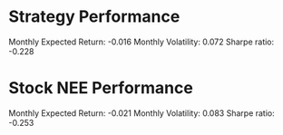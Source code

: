 # Strategy Performance
Monthly Expected Return: -0.016
Monthly Volatility: 0.072
Sharpe ratio: -0.228
# Stock NEE Performance
Monthly Expected Return: -0.021
Monthly Volatility: 0.083
Sharpe ratio: -0.253

